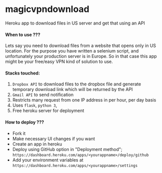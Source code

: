 # magicvpndownload
Heroku app to download files in US server and get that using an API

#### When to use ???
Lets say you need to download files from a website that opens only in US location. For the purpose you have written a selenium script, and unfortunately your production server is in Europe. So in that case this app might be your free/easy VPN kind of solution to use.

#### Stacks touched:
1. `Dropbox API` to download files to the dropbox file and generate temporary download link which will be returned by the API
2. `Gmail API` to send notification
3. Restricts many request from one IP address in per hour, per day basis
4. Uses `flask`, `python 3`,
5. Free heroku server for deployment

#### How to deploy ???
- Fork it
- Make necessary UI changes if you want
- Create an app in heroku
- Deploy using GitHub option in "Deployment method"; `https://dashboard.heroku.com/apps/<yourappname>/deploy/github`
- Add your environment variables at `https://dashboard.heroku.com/apps/<yourappname>/settings`
